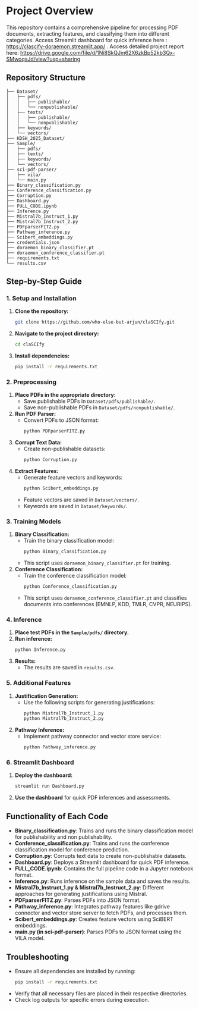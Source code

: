 # Project Overview
This repository contains a comprehensive pipeline for processing PDF documents, extracting features, and classifying them into different categories. Access Streamlit dashboard for quick inference here : https://clascify-doraemon.streamlit.app/ . Access detailed project report here: https://drive.google.com/file/d/1Ni8SkQJm62X6zkBp52kb3Qx-SMwoqsJd/view?usp=sharing

## Repository Structure
```
├── Dataset/
│   ├── pdfs/
│   │   ├── publishable/
│   │   └── nonpublishable/
│   ├── texts/
│   │   ├── publishable/
│   │   └── nonpublishable/
│   ├── keywords/
│   └── vectors/
├── KDSH_2025_Dataset/
├── Sample/
│   ├── pdfs/
│   ├── texts/
│   ├── keywords/
│   └── vectors/
├── sci-pdf-parser/
│   ├── vila/
│   └── main.py
├── Binary_classification.py
├── Conference_classification.py
├── Corruption.py
├── Dashboard.py
├── FULL_CODE.ipynb
├── Inference.py
├── Mistral7b_Instruct_1.py
├── Mistral7b_Instruct_2.py
├── PDFparserFITZ.py
├── Pathway_inference.py
├── Scibert_embeddings.py
├── credentials.json
├── doraemon_binary_classifier.pt
├── doraemon_conference_classifier.pt
├── requirements.txt
└── results.csv
```

## Step-by-Step Guide

### 1. Setup and Installation
1. **Clone the repository:**
   ```bash
   git clone https://github.com/who-else-but-arjun/claSCIfy.git
   ```
2. **Navigate to the project directory:**
   ```bash
   cd claSCIfy
   ```
3. **Install dependencies:**
   ```bash
   pip install -r requirements.txt
   ```

### 2. Preprocessing
1. **Place PDFs in the appropriate directory:**
   - Save publishable PDFs in `Dataset/pdfs/publishable/`.
   - Save non-publishable PDFs in `Dataset/pdfs/nonpublishable/`.
2. **Run PDF Parser:**
   - Convert PDFs to JSON format:
     ```bash
     python PDFparserFITZ.py
     ```
3. **Corrupt Text Data:**
   - Create non-publishable datasets:
     ```bash
     python Corruption.py
     ```
4. **Extract Features:**
   - Generate feature vectors and keywords:
     ```bash
     python Scibert_embeddings.py
     ```
   - Feature vectors are saved in `Dataset/vectors/`.
   - Keywords are saved in `Dataset/keywords/`.

### 3. Training Models
1. **Binary Classification:**
   - Train the binary classification model:
     ```bash
     python Binary_classification.py
     ```
   - This script uses `doraemon_binary_classifier.pt` for training.
2. **Conference Classification:**
   - Train the conference classification model:
     ```bash
     python Conference_classification.py
     ```
   - This script uses `doraemon_conference_classifier.pt` and classifies documents into conferences (EMNLP, KDD, TMLR, CVPR, NEURIPS).

### 4. Inference
1. **Place test PDFs in the `Sample/pdfs/` directory.**
2. **Run inference:**
   ```bash
   python Inference.py
   ```
3. **Results:**
   - The results are saved in `results.csv`.

### 5. Additional Features
1. **Justification Generation:**
   - Use the following scripts for generating justifications:
     ```bash
     python Mistral7b_Instruct_1.py
     python Mistral7b_Instruct_2.py
     ```
2. **Pathway Inference:**
   - Implement pathway connector and vector store service:
     ```bash
     python Pathway_inference.py
     ```

### 6. Streamlit Dashboard
1. **Deploy the dashboard:**
   ```bash
   streamlit run Dashboard.py
   ```
2. **Use the dashboard** for quick PDF inferences and assessments.

## Functionality of Each Code
- **Binary_classification.py**: Trains and runs the binary classification model for publishability and non publishability.
- **Conference_classification.py**: Trains and runs the conference classification model for conference prediction.
- **Corruption.py**: Corrupts text data to create non-publishable datasets.
- **Dashboard.py**: Deploys a Streamlit dashboard for quick PDF inference.
- **FULL_CODE.ipynb**: Contains the full pipeline code in a Jupyter notebook format.
- **Inference.py**: Runs inference on the sample data and saves the results.
- **Mistral7b_Instruct_1.py & Mistral7b_Instruct_2.py**: Different approaches for generating justifications using Mistral.
- **PDFparserFITZ.py**: Parses PDFs into JSON format.
- **Pathway_inference.py**: Integrates pathway features like gdrive connector and vector store server to fetch PDFs, and processes them.
- **Scibert_embeddings.py**: Creates feature vectors using SciBERT embeddings.
- **main.py (in sci-pdf-parser)**: Parses PDFs to JSON format using the VILA model.

## Troubleshooting
- Ensure all dependencies are installed by running:
  ```bash
  pip install -r requirements.txt
  ```
- Verify that all necessary files are placed in their respective directories.
- Check log outputs for specific errors during execution.

